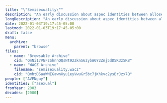 ```yaml
---
title: "\"Semisexuality\""
description: "An early discussion about aspec identities between allosexual and asexual"
longDescription: "An early discussion about aspec identities between allosexual and asexual which predates terms like \"gray-asexual\" and \"demisexual\""
date: 2022-01-03T19:17:45-05:00
lastmod: 2022-01-03T19:17:45-05:00
draft: false
menu:
  archive:
    parent: "browse"
files:
  - name: "Browsable Archive"
    cid: "QmNi17VNFzShnnQQsNt92ZknS6zybW6Y2Znj5dD5K3zSR8"
  - name: "WACZ Archive"
    filename: "semisexuality.wacz"
    cid: "QmbtDSaaWNEGawnXyu1eyVwuGr5bc7jKhkvc2ysBrJzx7Q"
people: ["AVENguy"]
identities: ["asexual"]
fromYear: 2003
decades: [2000]
---
```

